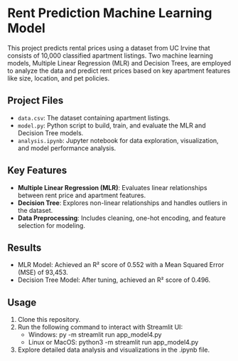 # Rent Prediction Machine Learning Model

This project predicts rental prices using a dataset from UC Irvine that consists of 10,000 classified apartment listings. Two machine learning models, Multiple Linear Regression (MLR) and Decision Trees, are employed to analyze the data and predict rent prices based on key apartment features like size, location, and pet policies.

## Project Files

- `data.csv`: The dataset containing apartment listings.
- `model.py`: Python script to build, train, and evaluate the MLR and Decision Tree models.
- `analysis.ipynb`: Jupyter notebook for data exploration, visualization, and model performance analysis.

## Key Features

- **Multiple Linear Regression (MLR)**: Evaluates linear relationships between rent price and apartment features.
- **Decision Tree**: Explores non-linear relationships and handles outliers in the dataset.
- **Data Preprocessing**: Includes cleaning, one-hot encoding, and feature selection for modeling.

## Results

- MLR Model: Achieved an R² score of 0.552 with a Mean Squared Error (MSE) of 93,453.
- Decision Tree Model: After tuning, achieved an R² score of 0.496.

## Usage

1. Clone this repository.
2. Run the following command to interact with Streamlit UI:
     - Windows: py -m streamlit run app_model4.py
     - Linux or MacOS: python3 -m streamlit run app_model4.py
4. Explore detailed data analysis and visualizations in the .ipynb file.
